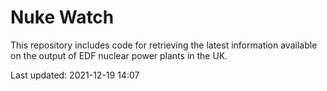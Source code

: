 # Nuke Watch

This repository includes code for retrieving the latest information available on the output of EDF nuclear power plants in the UK.

Last updated: 2021-12-19 14:07